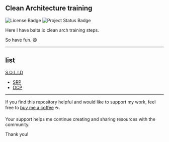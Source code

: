 ## Clean Architecture training

![License Badge](https://img.shields.io/badge/dotnet-8.0.0-blue.svg?style=flat-square&logo=dotnet)
![Project Status Badge](https://img.shields.io/badge/status-training-blue.svg?style=flat-square)

Here I have balta.io clean arch training steps.

So have fun. :smile:



---
## list

[S.O.L.I.D](https://github.com/ivanclay/clean-arch/tree/main/Solid)
  - [SRP](https://github.com/ivanclay/clean-arch/tree/main/Solid/Solid/01_SRP)
  - [OCP](https://github.com/ivanclay/clean-arch/tree/main/Solid/Solid/02_OCP)

---

If you find this repository helpful and would like to support my work, feel free to [buy me a coffee](https://buymeacoffee.com/ivanclaymoura) ☕. 

Your support helps me continue creating and sharing resources with the community.

Thank you!

